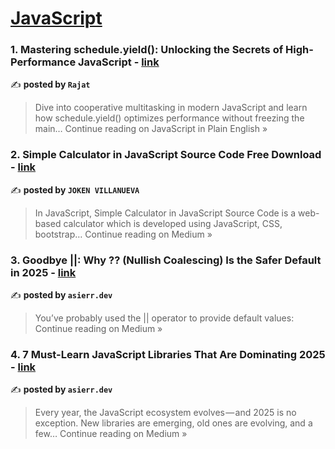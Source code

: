 
<h1><a href=https://medium.com/tag/javascript-development/recommended target="_blank" rel="noopener noreferrer">JavaScript</a></h1>
<h3>1. Mastering schedule.yield(): Unlocking the Secrets of High-Performance JavaScript - <a href="https://javascript.plainenglish.io/mastering-schedule-yield-unlocking-the-secrets-of-high-performance-javascript-c61c8df97c56?source=rss------javascript_development-5" target="_blank" rel="noopener noreferrer">link</a></h3>

✍️ **posted by `Rajat`**

<blockquote>Dive into cooperative multitasking in modern JavaScript and learn how schedule.yield() optimizes performance without freezing the main…
Continue reading on JavaScript in Plain English »</blockquote>

<h3>2. Simple Calculator in JavaScript Source Code Free Download - <a href="https://medium.com/@pies052022/simple-calculator-in-javascript-source-code-free-download-c700674aa797?source=rss------javascript_development-5" target="_blank" rel="noopener noreferrer">link</a></h3>

✍️ **posted by `JOKEN VILLANUEVA`**

<blockquote>In JavaScript, Simple Calculator in JavaScript Source Code is a web-based calculator which is developed using JavaScript, CSS, bootstrap…
Continue reading on Medium »</blockquote>

<h3>3. Goodbye ||: Why ?? (Nullish Coalescing) Is the Safer Default in 2025 - <a href="https://medium.com/@asierr/goodbye-why-nullish-coalescing-is-the-safer-default-in-2025-11aa772e560f?source=rss------javascript_development-5" target="_blank" rel="noopener noreferrer">link</a></h3>

✍️ **posted by `asierr.dev`**

<blockquote>You’ve probably used the || operator to provide default values:
Continue reading on Medium »</blockquote>

<h3>4. 7 Must-Learn JavaScript Libraries That Are Dominating 2025 - <a href="https://medium.com/@asierr/7-must-learn-javascript-libraries-that-are-dominating-2025-3f7d08657263?source=rss------javascript_development-5" target="_blank" rel="noopener noreferrer">link</a></h3>

✍️ **posted by `asierr.dev`**

<blockquote>Every year, the JavaScript ecosystem evolves — and 2025 is no exception. New libraries are emerging, old ones are evolving, and a few…
Continue reading on Medium »</blockquote>

